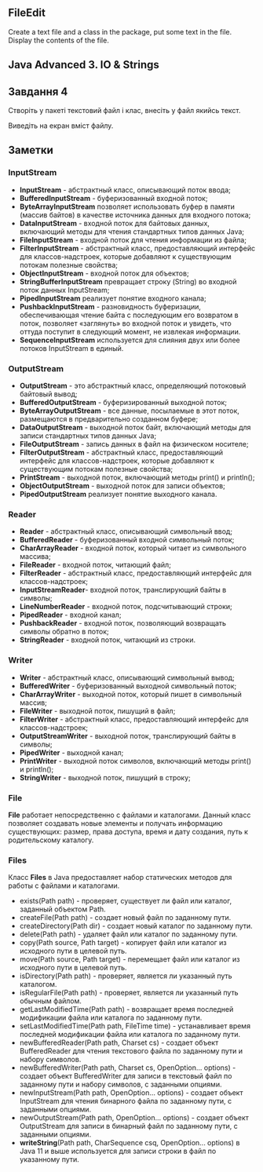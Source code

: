 ## FileEdit
Create a text file and a class in the package, put some text in the file. Display the contents of the file.
## Java Advanced  3. IO & Strings

## Завдання 4
Створіть у пакеті текстовий файл і клас, внесіть у файл якийсь текст.

Виведіть на екран вміст файлу.

## Заметки

### InputStream 

* **InputStream** - абстрактный класс, описывающий поток ввода;
* **BufferedInputStream** - буферизованный входной поток;
* **ByteArrayInputStream** позволяет использовать буфер в памяти (массив байтов) в качестве источника данных для входного потока;
* **DataInputStream** - входной поток для байтовых данных, включающий методы для чтения стандартных типов данных Java;
* **FileInputStream** - входной поток для чтения информации из файла;
* **FilterInputStream** - абстрактный класс, предоставляющий интерфейс для классов-надстроек, которые добавляют к существующим потокам полезные свойства;
* **ObjectInputStream** - входной поток для объектов;
* **StringBufferInputStream** превращает строку (String) во входной поток данных InputStream;
* **PipedInputStream** реализует понятие входного канала;
* **PushbackInputStream** - разновидность буферизации, обеспечивающая чтение байта с последующим его возвратом в поток, позволяет «заглянуть» во входной поток и увидеть, что оттуда поступит в следующий момент, не извлекая информации.
* **SequenceInputStream** используется для слияния двух или более потоков InputStream в единый.

### OutputStream  

* **OutputStream** - это абстрактный класс, определяющий потоковый байтовый вывод;
* **BufferedOutputStream** - буферизированный выходной поток;
* **ByteArrayOutputStream** - все данные, посылаемые в этот поток, размещаются в предварительно созданном буфере;
* **DataOutputStream** - выходной поток байт, включающий методы для записи стандартных типов данных Java;
* **FileOutputStream** - запись данных в файл на физическом носителе;
* **FilterOutputStream** - абстрактный класс, предоставляющий интерфейс для классов-надстроек, которые добавляют к существующим потокам полезные свойства;
* **PrintStream** - выходной поток, включающий методы print() и println();
* **ObjectOutputStream** - выходной поток для записи объектов;
* **PipedOutputStream** реализует понятие выходного канала.

### Reader   

* **Reader** - абстрактный класс, описывающий символьный ввод;
* **BufferedReader** - буферизованный входной символьный поток;
* **CharArrayReader** - входной поток, который читает из символьного массива;
* **FileReader** - входной поток, читающий файл;
* **FilterReader** - абстрактный класс, предоставляющий интерфейс для классов-надстроек;
* **InputStreamReader**- входной поток, транслирующий байты в символы;
* **LineNumberReader** - входной поток, подсчитывающий строки;
* **PipedReader** - входной канал;
* **PushbackReader** - входной поток, позволяющий возвращать символы обратно в поток;
* **StringReader** - входной поток, читающий из строки.

### Writer 

* **Writer** - абстрактный класс, описывающий символьный вывод;
* **BufferedWriter** - буферизованный выходной символьный поток;
* **CharArrayWriter** - выходной поток, который пишет в символьный массив;
* **FileWriter** - выходной поток, пишущий в файл;
* **FilterWriter** - абстрактный класс, предоставляющий интерфейс для классов-надстроек;
* **OutputStreamWriter** - выходной поток, транслирующий байты в символы;
* **PipedWriter** - выходной канал;
* **PrintWriter** - выходной поток символов, включающий методы print() и println();
* **StringWriter** - выходной поток, пишущий в строку;

### File 

**File** работает непосредственно с файлами и каталогами. Данный класс позволяет создавать новые элементы и получать информацию существующих: размер, права доступа, время и дату создания, путь к родительскому каталогу.

### Files 

Класс **Files** в Java предоставляет набор статических методов для работы с файлами и каталогами.

* exists(Path path) - проверяет, существует ли файл или каталог, заданный объектом Path.
* createFile(Path path) - создает новый файл по заданному пути.
* createDirectory(Path dir) - создает новый каталог по заданному пути.
* delete(Path path) - удаляет файл или каталог по заданному пути.
* copy(Path source, Path target) - копирует файл или каталог из исходного пути в целевой путь.
* move(Path source, Path target) - перемещает файл или каталог из исходного пути в целевой путь.
* isDirectory(Path path) - проверяет, является ли указанный путь каталогом.
* isRegularFile(Path path) - проверяет, является ли указанный путь обычным файлом.
* getLastModifiedTime(Path path) - возвращает время последней модификации файла или каталога по заданному пути.
* setLastModifiedTime(Path path, FileTime time) - устанавливает время последней модификации файла или каталога по заданному пути.
* newBufferedReader(Path path, Charset cs) - создает объект BufferedReader для чтения текстового файла по заданному пути и набору символов.
* newBufferedWriter(Path path, Charset cs, OpenOption... options) - создает объект BufferedWriter для записи в текстовый файл по заданному пути и набору символов, с заданными опциями.
* newInputStream(Path path, OpenOption... options) - создает объект InputStream для чтения бинарного файла по заданному пути, с заданными опциями.
* newOutputStream(Path path, OpenOption... options) - создает объект OutputStream для записи в бинарный файл по заданному пути, с заданными опциями.
* **writeString**(Path path, CharSequence csq, OpenOption... options) в Java 11 и выше используется для записи строки в файл по указанному пути.

